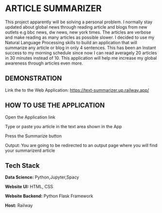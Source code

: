 
# ARTICLE SUMMARIZER

This project apparently will be solving a personal problem. I normally stay updated about global news through reading article and blogs from new outlets e.g bbc news, dw news, new york times. The articles are verbose and make reading as many articles as possible slower. I decided to use my Natural Language Processing skills to build an application that will summarize any article or blog in only 4 sentences. This has been an Instant success to my morning schedule since now I can read averagely 20 articles in 30 minutes instead of 10. This application will help me increase my global awareness through articles even more.
## DEMONSTRATION

Link the to the Web Application: https://text-summarizer.up.railway.app/



## HOW TO USE THE APPLICATION

Open the Application link

Type or paste you article in the text area shown in the App

Press the Summarize button

Output: You are going to be redirected to an output page where you will find your summarizerd article
## Tech Stack

**Data Science:** Python,Jupyter,Spacy

**Website UI:** HTML, CSS

**Website Backend:** Python Flask Framework

**Host:** Railway




